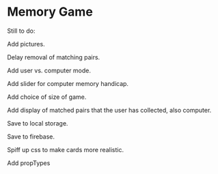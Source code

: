 # Memory Game

Still to do:

Add pictures.

Delay removal of matching pairs.

Add user vs. computer mode.

Add slider for computer memory handicap.

Add choice of size of game.

Add display of matched pairs that the user has collected, also computer.

Save to local storage.

Save to firebase.

Spiff up css to make cards more realistic.

Add propTypes

